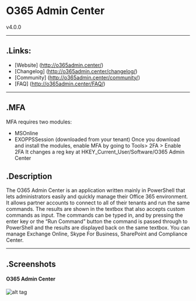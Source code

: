 # O365 Admin Center


v4.0.0

___

## .Links:

- [Website] (http://o365admin.center/)
- [Changelog] (http://o365admin.center/changelog/)
- [Community] (http://o365admin.center/community/)
- [FAQ] (http://o365admin.center/FAQ/)

___

## .MFA
MFA requires two modules:
- MSOnline 
- EXOPPSSession (downloaded from your tenant)
Once you download and install the modules, enable MFA by going to Tools> 2FA > Enable 2FA
It changes a reg key at HKEY_Current_User/Software/O365 Admin Center

## .Description
The O365 Admin Center is an application written mainly in PowerShell that lets administrators easily and quickly manage their Office 365 environment. It allows partner accounts to connect to all of their tenants and run the same commands. The results are shown in the textbox that also accepts custom commands as input. The commands can be typed in, and by pressing the enter key or the “Run Command” button the command is passed through to PowerShell and the results are displayed back on the same textbox. You can manage Exchange Online, Skype For Business, SharePoint and Compliance Center.

___

## .Screenshots

#### O365 Admin Center
![alt tag](https://www.o365admin.center/wp-content/uploads/2016/05/output_PtRs59.gif)
